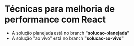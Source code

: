 # Técnicas para melhoria de performance com React

- A solução planejada está no branch **"solucao-planejada"**
- A solução "ao vivo" está no branch **"solucao-ao-vivo"**
